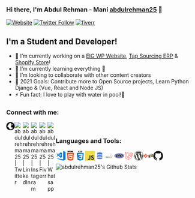 ### Hi there, I'm Abdul Rehman - Mani [abdulrehman25][website] 👋

[![Website](https://img.shields.io/website?label=abdulrehman.pk&style=for-the-badge&url=http%3A%2F%2Fabdulrehman.pk)](http://abdulrehman.pk)
[![Twitter Follow](https://img.shields.io/twitter/follow/abdulrehman__pk?color=1DA1F2&logo=twitter&style=for-the-badge)](https://twitter.com/intent/follow?original_referer=https%3A%2F%2Fgithub.com%2Fabdulrehman__pk&screen_name=abdulrehman__pk)
[![fiverr](https://img.shields.io/badge/Hire%20On%20Fiverr-5(45%20reviews)-brightgreen?color=1dbf73&logo=fiverr&style=for-the-badge)]([fiverr])

## I'm a Student and Developer!

- 🔭 I’m currently working on a [EIG WP Website][currentwork], [Tap Sourcing ERP][currentwork1] & [Shopify Store][currentwork2]!
- 🌱 I’m currently learning everything 🤣
- 👯 I’m looking to collaborate with other content creators
- 🥅 2021 Goals: Contribute more to Open Source projects, Learn Python Django & (Vue, React and Node JS)
- ⚡ Fun fact: I love to play with water in pool!🤣

### Connect with me:

[<img align="left" alt="abdulrehman.pk" width="22px" src="https://raw.githubusercontent.com/iconic/open-iconic/master/svg/globe.svg" />][website]
[<img align="left" alt="abdulrehma25 | Twitter" width="22px" src="https://cdn.jsdelivr.net/npm/simple-icons@v3/icons/twitter.svg" />][twitter]
[<img align="left" alt="abdulrehma25 | LinkedIn" width="22px" src="https://cdn.jsdelivr.net/npm/simple-icons@v3/icons/linkedin.svg" />][linkedin]
[<img align="left" alt="abdulrehma25 | Instagram" width="22px" src="https://cdn.jsdelivr.net/npm/simple-icons@v3/icons/instagram.svg" />][instagram]
[<img align="left" alt="abdulrehma25 | Fiverr" width="22px" src="https://cdn.jsdelivr.net/npm/simple-icons@v3/icons/fiverr.svg" />][fiverr]
[<img align="left" alt="abdulrehma25 | Whatsapp" width="22px" src="https://cdn.jsdelivr.net/npm/simple-icons@v3/icons/whatsapp.svg" />][whatsapp]
<br />

### Languages and Tools:

<img align="left" alt="Visual Studio Code" width="26px" src="https://raw.githubusercontent.com/github/explore/80688e429a7d4ef2fca1e82350fe8e3517d3494d/topics/visual-studio-code/visual-studio-code.png" />
<img align="left" alt="HTML5" width="26px" src="https://raw.githubusercontent.com/github/explore/80688e429a7d4ef2fca1e82350fe8e3517d3494d/topics/html/html.png" />
<img align="left" alt="CSS3" width="26px" src="https://raw.githubusercontent.com/github/explore/80688e429a7d4ef2fca1e82350fe8e3517d3494d/topics/css/css.png" />
<img align="left" alt="JavaScript" width="26px" src="https://raw.githubusercontent.com/github/explore/80688e429a7d4ef2fca1e82350fe8e3517d3494d/topics/javascript/javascript.png" />
<img align="left" alt="SQL" width="26px" src="https://raw.githubusercontent.com/github/explore/80688e429a7d4ef2fca1e82350fe8e3517d3494d/topics/sql/sql.png" />
<img align="left" alt="MySQL" width="26px" src="https://raw.githubusercontent.com/github/explore/80688e429a7d4ef2fca1e82350fe8e3517d3494d/topics/mysql/mysql.png" />
<img align="left" alt="PHP" width="26px" src="https://raw.githubusercontent.com/github/explore/80688e429a7d4ef2fca1e82350fe8e3517d3494d/topics/php/php.png" />
<img align="left" alt="Laravel" width="26px" src="https://raw.githubusercontent.com/github/explore/80688e429a7d4ef2fca1e82350fe8e3517d3494d/topics/laravel/laravel.png" />
<img align="left" alt="Wordpress" width="26px" src="https://raw.githubusercontent.com/github/explore/80688e429a7d4ef2fca1e82350fe8e3517d3494d/topics/wordpress/wordpress.png" />
<img align="left" alt="Git" width="26px" src="https://raw.githubusercontent.com/github/explore/80688e429a7d4ef2fca1e82350fe8e3517d3494d/topics/git/git.png" />
<img align="left" alt="GitHub" width="26px" src="https://raw.githubusercontent.com/github/explore/78df643247d429f6cc873026c0622819ad797942/topics/github/github.png" />


<br />
<br />


<img align="left" alt="abdulrehman25's Github Stats" src="https://github-readme-stats.codestackr.vercel.app/api?username=abdulrehman25&show_icons=true&hide_border=true" />




[website]: http://abdulrehman.pk
[currentwork]: http://enrichers.com.pk/
[currentwork1]: https://tapsourcing.com/
[currentwork2]: http://thebuildersave.com/
[twitter]: https://twitter.com/abdulrehman__pk
[instagram]: https://instagram.com/abdulrehmandotpk
[linkedin]: https://linkedin.com/in/abdulrehmandotpk
[fiverr]: https://track.fiverr.com/visit/?bta=94214&nci=7473&landingPage=https%3A%2F%2Ftrack.fiverr.com%2Fvisit%2F%3Fbta%3D94214%26brand%3Dfiverrhybrid%26landingPage%3Dhttps%253A%252F%252Fwww.fiverr.com%252Fabdulrehman25
[whatsapp]: https://api.whatsapp.com/send?phone=+923334821176
